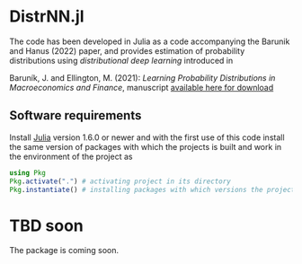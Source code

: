 # DistrNN.jl

The code has been developed in Julia as a code accompanying the Barunik and Hanus (2022) paper, and provides estimation of probability distributions using *distributional deep learning* introduced in

Baruník, J. and Ellington, M. (2021): *Learning Probability Distributions in Macroeconomics and Finance*, manuscript [available here for download](https://barunik.github.io)


## Software requirements

Install [Julia](http://julialang.org/) version 1.6.0 or newer and with the first use of this code install the same version of packages with which the projects is built and work in the environment of the project as

```julia
using Pkg
Pkg.activate(".") # activating project in its directory
Pkg.instantiate() # installing packages with which versions the project is built
```

# TBD soon

The package is coming soon.
